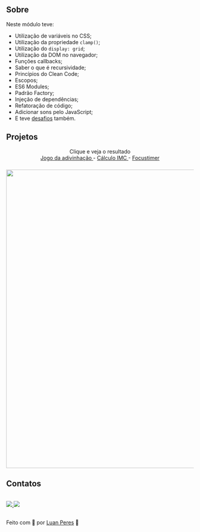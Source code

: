 ## Sobre
  Neste módulo teve:
  - Utilização de variáveis no CSS;
  - Utilização da propriedade `clamp()`;
  - Utilização do `display: grid`;
  - Utilização da DOM no navegador;
  - Funções callbacks;
  - Saber o que é recursividade;
  - Princípios do Clean Code;
  - Escopos;
  - ES6 Modules;
  - Padrão Factory;
  - Injeção de dependências;
  - Refatoração de código;
  - Adicionar sons pelo JavaScript;
  - E teve [desafios](https://github.com/oluanperes/explorer-rocketseat/tree/main/stage-05/desafios) também.

<div>
  <h2> Projetos</h2>
  <p align="center"> Clique e veja o resultado
    <br>
    <a href="https://oluanperes.github.io/explorer-rocketseat/stage-05/jogo-da-adivinhacao/index.html" target="_blank"> Jogo da adivinhação </a> -
    <a href="https://oluanperes.github.io/explorer-rocketseat/stage-05/imc/index.html" target="_blank"> Cálculo IMC </a> -
    <a href="https://oluanperes.github.io/explorer-rocketseat/stage-05/focustimer/index.html" target="_blank"> Focustimer </a>
  </p>
  <h3 align="center">
    <img width="800px" src="https://i.imgur.com/fth2uaj.gif" alt="" />
  </h3>
</div>
<div>
  <h2>Contatos</h2>
  <br>
  <a href="https://www.linkedin.com/in/oluanperes/" target="_blank">
    <img src="https://img.shields.io/badge/-LinkedIn-%230077B5?style=for-the-badge&logo=linkedin&logoColor=white" target="_blank"/>
  </a>
  <a href= "mailto:oluanperes@gmail.com" target="_blank">
    <img src="https://img.shields.io/badge/-Gmail-%23333?style=for-the-badge&logo=gmail&logoColor=white" target="_blank"/>
  </a>
</div>

##
Feito com 💜 por [Luan Peres](https://github.com/oluanperes) 👋